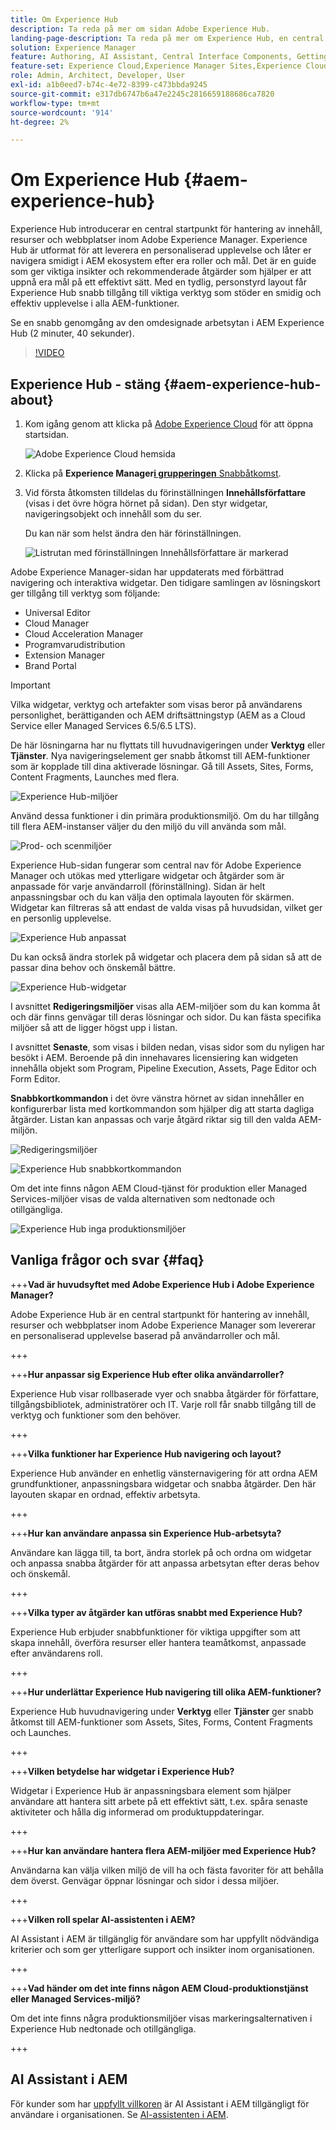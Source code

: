 ```yaml
---
title: Om Experience Hub
description: Ta reda på mer om sidan Adobe Experience Hub.
landing-page-description: Ta reda på mer om Experience Hub, en central utgångspunkt för alla AEM-funktioner.
solution: Experience Manager
feature: Authoring, AI Assistant, Central Interface Components, Getting Started, Onboarding, Programs, Workflows
feature-set: Experience Cloud,Experience Manager Sites,Experience Cloud Services
role: Admin, Architect, Developer, User
exl-id: a1b0eed7-b74c-4e72-8399-c473bbda9245
source-git-commit: e317db6747b6a47e2245c2816659188686ca7820
workflow-type: tm+mt
source-wordcount: '914'
ht-degree: 2%

---
```


# Om Experience Hub {#aem-experience-hub}

Experience Hub introducerar en central startpunkt för hantering av innehåll, resurser och webbplatser inom Adobe Experience Manager. Experience Hub är utformat för att leverera en personaliserad upplevelse och låter er navigera smidigt i AEM ekosystem efter era roller och mål. Det är en guide som ger viktiga insikter och rekommenderade åtgärder som hjälper er att uppnå era mål på ett effektivt sätt. Med en tydlig, personstyrd layout får Experience Hub snabb tillgång till viktiga verktyg som stöder en smidig och effektiv upplevelse i alla AEM-funktioner.

Se en snabb genomgång av den omdesignade arbetsytan i AEM Experience Hub (2 minuter, 40 sekunder).

>[!VIDEO](https://video.tv.adobe.com/v/3475196/?captions=swe&learn=on&enablevpops)

<!--
Available as a private beta, Experience Hub offers an optimized experience focused on improving workflows, prioritizing goals, and delivering results. Opting in lets you influence Experience Hub's development by providing feedback that helps shape its future and enhances its value for the entire AEM community. -->

## Experience Hub - stäng {#aem-experience-hub-about}

1. Kom igång genom att klicka på [Adobe Experience Cloud](https://experience.adobe.com/#/@foundationinternal/home) för att öppna startsidan.

   ![Adobe Experience Cloud hemsida](/help/implementing/cloud-manager/assets/experience-cloud-experiencemanager.png)

1. Klicka på **Experience Manager**&#x200B;[**i grupperingen** Snabbåtkomst](https://experience.adobe.com).
1. Vid första åtkomsten tilldelas du förinställningen **Innehållsförfattare** (visas i det övre högra hörnet på sidan). Den styr widgetar, navigeringsobjekt och innehåll som du ser.

   Du kan när som helst ändra den här förinställningen.

   ![Listrutan med förinställningen Innehållsförfattare är markerad](/help/implementing/cloud-manager/assets/experience-hub-role-selection.png)

Adobe Experience Manager-sidan har uppdaterats med förbättrad navigering och interaktiva widgetar. Den tidigare samlingen av lösningskort ger tillgång till verktyg som följande:

* Universal Editor
* Cloud Manager
* Cloud Acceleration Manager
* Programvarudistribution
* Extension Manager
* Brand Portal

>[!IMPORTANT]
>
>Vilka widgetar, verktyg och artefakter som visas beror på användarens personlighet, berättiganden och AEM driftsättningstyp (AEM as a Cloud Service eller Managed Services 6.5/6.5 LTS).

De här lösningarna har nu flyttats till huvudnavigeringen under **Verktyg** eller **Tjänster**. Nya navigeringselement ger snabb åtkomst till AEM-funktioner som är kopplade till dina aktiverade lösningar. Gå till Assets, Sites, Forms, Content Fragments, Launches med flera.

![Experience Hub-miljöer](/help/implementing/cloud-manager/assets/experience-hub-author-environments.png)

Använd dessa funktioner i din primära produktionsmiljö. Om du har tillgång till flera AEM-instanser väljer du den miljö du vill använda som mål.

![Prod- och scenmiljöer](/help/implementing/cloud-manager/assets/experience-hub-prod-stage.png)

Experience Hub-sidan fungerar som central nav för Adobe Experience Manager och utökas med ytterligare widgetar och åtgärder som är anpassade för varje användarroll (förinställning). Sidan är helt anpassningsbar och du kan välja den optimala layouten för skärmen. Widgetar kan filtreras så att endast de valda visas på huvudsidan, vilket ger en personlig upplevelse.

![Experience Hub anpassat](/help/implementing/cloud-manager/assets/experience-hub-custom.png)

Du kan också ändra storlek på widgetar och placera dem på sidan så att de passar dina behov och önskemål bättre.

![Experience Hub-widgetar](/help/implementing/cloud-manager/assets/experience-hub-widgets.png)

I avsnittet **Redigeringsmiljöer** visas alla AEM-miljöer som du kan komma åt och där finns genvägar till deras lösningar och sidor. Du kan fästa specifika miljöer så att de ligger högst upp i listan.

I avsnittet **Senaste**, som visas i bilden nedan, visas sidor som du nyligen har besökt i AEM. Beroende på din innehavares licensiering kan widgeten innehålla objekt som Program, Pipeline Execution, Assets, Page Editor och Form Editor.

**Snabbkortkommandon** i det övre vänstra hörnet av sidan innehåller en konfigurerbar lista med kortkommandon som hjälper dig att starta dagliga åtgärder. Listan kan anpassas och varje åtgärd riktar sig till den valda AEM-miljön.

![Redigeringsmiljöer](/help/implementing/cloud-manager/assets/experience-hub-recents.png)

![Experience Hub snabbkortkommandon](/help/implementing/cloud-manager/assets/experience-hub-quick-shortcuts.png)

Om det inte finns någon AEM Cloud-tjänst för produktion eller Managed Services-miljöer visas de valda alternativen som nedtonade och otillgängliga.

![Experience Hub inga produktionsmiljöer](/help/implementing/cloud-manager/assets/experience-hub-no-prod-environs.png)

## Vanliga frågor och svar {#faq}

+++**Vad är huvudsyftet med Adobe Experience Hub i Adobe Experience Manager?**

Adobe Experience Hub är en central startpunkt för hantering av innehåll, resurser och webbplatser inom Adobe Experience Manager som levererar en personaliserad upplevelse baserad på användarroller och mål.

+++

+++**Hur anpassar sig Experience Hub efter olika användarroller?**

Experience Hub visar rollbaserade vyer och snabba åtgärder för författare, tillgångsbibliotek, administratörer och IT. Varje roll får snabb tillgång till de verktyg och funktioner som den behöver.

+++

+++**Vilka funktioner har Experience Hub navigering och layout?**

Experience Hub använder en enhetlig vänsternavigering för att ordna AEM grundfunktioner, anpassningsbara widgetar och snabba åtgärder. Den här layouten skapar en ordnad, effektiv arbetsyta.

+++

+++**Hur kan användare anpassa sin Experience Hub-arbetsyta?**

Användare kan lägga till, ta bort, ändra storlek på och ordna om widgetar och anpassa snabba åtgärder för att anpassa arbetsytan efter deras behov och önskemål.

+++

+++**Vilka typer av åtgärder kan utföras snabbt med Experience Hub?**

Experience Hub erbjuder snabbfunktioner för viktiga uppgifter som att skapa innehåll, överföra resurser eller hantera teamåtkomst, anpassade efter användarens roll.

+++

+++**Hur underlättar Experience Hub navigering till olika AEM-funktioner?**

Experience Hub huvudnavigering under **Verktyg** eller **Tjänster** ger snabb åtkomst till AEM-funktioner som Assets, Sites, Forms, Content Fragments och Launches.

+++

+++**Vilken betydelse har widgetar i Experience Hub?**

Widgetar i Experience Hub är anpassningsbara element som hjälper användare att hantera sitt arbete på ett effektivt sätt, t.ex. spåra senaste aktiviteter och hålla dig informerad om produktuppdateringar.

+++

+++**Hur kan användare hantera flera AEM-miljöer med Experience Hub?**

Användarna kan välja vilken miljö de vill ha och fästa favoriter för att behålla dem överst. Genvägar öppnar lösningar och sidor i dessa miljöer.

+++

+++**Vilken roll spelar AI-assistenten i AEM?**

AI Assistant i AEM är tillgänglig för användare som har uppfyllt nödvändiga kriterier och som ger ytterligare support och insikter inom organisationen.

+++

+++**Vad händer om det inte finns någon AEM Cloud-produktionstjänst eller Managed Services-miljö?**

Om det inte finns några produktionsmiljöer visas markeringsalternativen i Experience Hub nedtonade och otillgängliga.

+++

## AI Assistant i AEM

För kunder som har [uppfyllt villkoren](/help/implementing/cloud-manager/ai-assistant-in-aem.md#get-access) är AI Assistant i AEM tillgängligt för användare i organisationen. Se [AI-assistenten i AEM](/help/implementing/cloud-manager/ai-assistant-in-aem.md).
